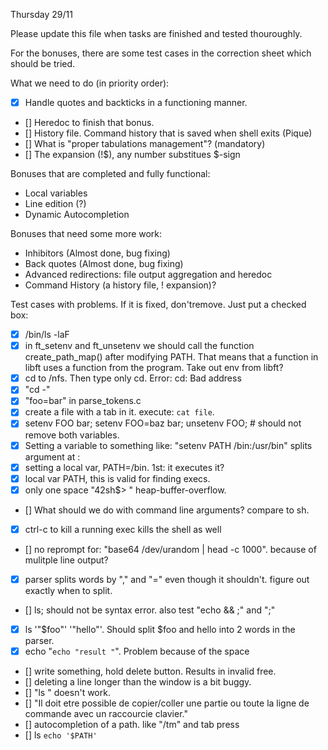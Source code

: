 Thursday 29/11

Please update this file when tasks are finished and tested thouroughly. 

For the bonuses, there are some test cases in the correction sheet which should be tried.

What we need to do (in priority order):
*	[X]	Handle quotes and backticks in a functioning manner.
*	[]	Heredoc to finish that bonus.
*	[]	History file. Command history that is saved when shell exits (Pique)
*	[]	What is "proper tabulations management"? (mandatory)
*	[]	The expansion (!$), any number substitues $-sign


Bonuses that are completed and fully functional:
*	Local variables
*	Line edition (?)
*	Dynamic Autocompletion


Bonuses that need some more work:
*	Inhibitors (Almost done, bug fixing)
*	Back quotes (Almost done, bug fixing)
*	Advanced redirections: file output aggregation and heredoc
*	Command History (a history file, ! expansion)?


Test cases with problems. If it is fixed, don'tremove. Just put a checked box:
*	[X]	/bin/ls -laF
*	[X]	in ft_setenv and ft_unsetenv we should call the function create_path_map() after modifying PATH. 
		That means that a function in libft uses a function from the program. Take out env from libft?
*	[X]	cd to /nfs. Then type only cd. Error: cd: Bad address
*	[X]	"cd -"
*	[X]	"foo=bar" in parse_tokens.c
*	[X]	create a file with a tab in it. execute: `cat file`. 
*	[X]	setenv FOO bar; setenv FOO=baz bar; unsetenv FOO; # should not remove both variables.
*	[X]	Setting a variable to something like: "setenv PATH /bin:/usr/bin"  splits argument at :
*	[X]	setting a local var, PATH=/bin. 1st: it executes it?
*	[X]	local var PATH, this is valid for finding execs.
*	[X]	only one space "42sh$> " heap-buffer-overflow.
*	[]	What should we do with command line arguments? compare to sh.
*	[X]	ctrl-c to kill a running exec kills the shell as well
*	[]	no reprompt for: "base64 /dev/urandom | head -c 1000". because of mulitple line output?
*	[X]	parser splits words by "," and "=" even though it shouldn't. figure out exactly when to split.
*	[]	ls; should not be syntax error. also test "echo && ;" and ";"
*	[X]	ls '"$foo"'       '"hello"'. Should split $foo and hello into 2 words in the parser.
*	[X]	echo "`echo "result "`". Problem because of the space
*	[]	write something, hold delete button. Results in invalid free.
*	[]	deleting a line longer than the window is a bit buggy.
*	[]	"ls \" doesn't work.
*	[]	"Il doit etre possible de copier/coller une partie ou toute la ligne de commande avec un raccourcie clavier."
*	[]	autocompletion of a path. like "/tm" and tab press
*	[]	ls `echo '$PATH'`